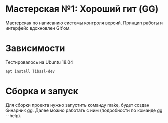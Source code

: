 # Мастерская №1: Хороший гит (GG)
Мастерская по написанию системы контроля версий. Принцип работы и интерфейс вдохновлен Git'ом. 

# Зависимости
Тестировалось на Ubuntu 18.04
```
apt install libssl-dev
```

# Сборка и запуск
Для сборки проекта нужно запустить команду make, будет создан бинарник gg. Далее можно работать с ним (подробности по команде gg --help).
